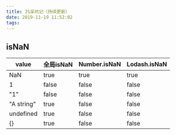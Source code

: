 ```yaml
---
title: JS采坑记（持续更新）
date: 2019-11-19 11:52:02
tags:
---
```


## isNaN

| value |  全局isNaN   | Number.isNaN  | Lodash.isNaN |
| ----  |   ----      | ----          | ----         |
| NaN   |  true       | true          | true          |
| 1     | false       | false         | false        |
| "1"   | false       | false         | false        |
| "A string"  | true  | false         | false        |
| undefined  | true   | false         | false        |
| {}    | true        | false         | false        |


